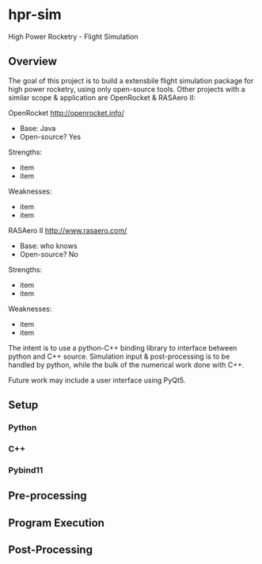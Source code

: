 # hpr-sim
High Power Rocketry - Flight Simulation

## Overview

The goal of this project is to build a extensbile flight simulation package for high power rocketry, using only open-source tools. Other projects with a similar scope & application are OpenRocket & RASAero II:

OpenRocket
http://openrocket.info/
 - Base: Java
 - Open-source? Yes

Strengths:
 - item
 - item

Weaknesses:
 - item
 - item

RASAero II
http://www.rasaero.com/
 - Base: who knows
 - Open-source? No

Strengths:
 - item
 - item

Weaknesses:
 - item
 - item
 
The intent is to use a python-C++ binding library to interface between python and C++ source. Simulation input & post-processing is to be handled by python, while the bulk of the numerical work done with C++.

Future work may include a user interface using PyQt5.

## Setup

### Python

### C++

### Pybind11

## Pre-processing

## Program Execution

## Post-Processing
